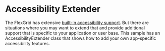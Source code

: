 Accessibility Extender
======================

The FlexGrid has extensive [built-in accessibility support](https://www.grapecity.com/blogs/flexgrid-accessibility). But there are situations where you may want to extend that and provide additional support that is specific to your application or user base. This sample has an AccessibilityExtender class that shows how to add your own app-specific accessibility features. 
